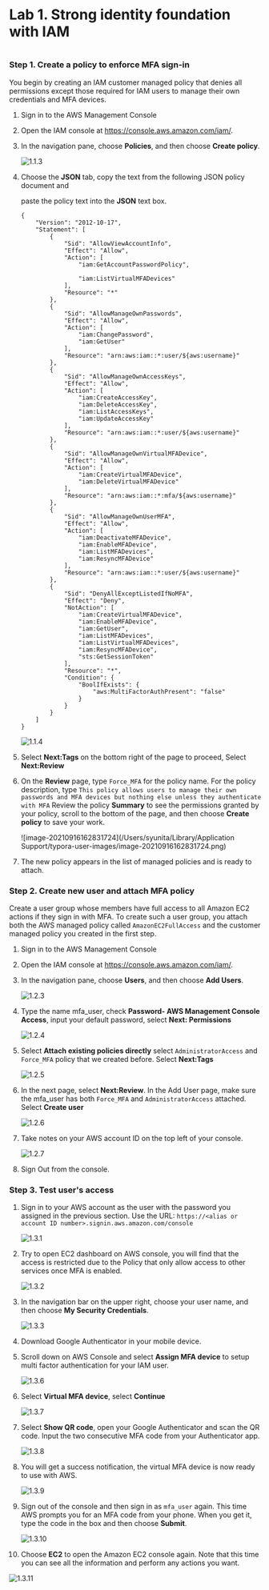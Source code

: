 

<h1> Lab 1. Strong identity foundation with IAM <h1> 


<h3> Step 1. Create a policy to enforce MFA sign-in </h3>

You begin by creating an IAM customer managed policy that denies all permissions except those required for IAM users to manage their own credentials and MFA devices.

1. Sign in to the AWS Management Console

2. Open the IAM console at https://console.aws.amazon.com/iam/.

3. In the navigation pane, choose **Policies**, and then choose **Create policy**.

   ![1.1.3](https://github.com/yunitasalim/aws-security-essentials/blob/main/img/iam/1.1.3.png)

   

4. Choose the **JSON** tab, copy the text from the following JSON policy document and

   paste the policy text into the **JSON** text box.

   ```
   {    
       "Version": "2012-10-17",
       "Statement": [
           {
               "Sid": "AllowViewAccountInfo",
               "Effect": "Allow",
               "Action": [
                   "iam:GetAccountPasswordPolicy",
                   
                   "iam:ListVirtualMFADevices"
               ],
               "Resource": "*"
           },       
           {
               "Sid": "AllowManageOwnPasswords",
               "Effect": "Allow",
               "Action": [
                   "iam:ChangePassword",
                   "iam:GetUser"
               ],
               "Resource": "arn:aws:iam::*:user/${aws:username}"
           },
           {
               "Sid": "AllowManageOwnAccessKeys",
               "Effect": "Allow",
               "Action": [
                   "iam:CreateAccessKey",
                   "iam:DeleteAccessKey",
                   "iam:ListAccessKeys",
                   "iam:UpdateAccessKey"
               ],
               "Resource": "arn:aws:iam::*:user/${aws:username}"
           },
           {
               "Sid": "AllowManageOwnVirtualMFADevice",
               "Effect": "Allow",
               "Action": [
                   "iam:CreateVirtualMFADevice",
                   "iam:DeleteVirtualMFADevice"
               ],
               "Resource": "arn:aws:iam::*:mfa/${aws:username}"
           },
           {
               "Sid": "AllowManageOwnUserMFA",
               "Effect": "Allow",
               "Action": [
                   "iam:DeactivateMFADevice",
                   "iam:EnableMFADevice",
                   "iam:ListMFADevices",
                   "iam:ResyncMFADevice"
               ],
               "Resource": "arn:aws:iam::*:user/${aws:username}"
           },
           {
               "Sid": "DenyAllExceptListedIfNoMFA",
               "Effect": "Deny",
               "NotAction": [
                   "iam:CreateVirtualMFADevice",
                   "iam:EnableMFADevice",
                   "iam:GetUser",
                   "iam:ListMFADevices",
                   "iam:ListVirtualMFADevices",
                   "iam:ResyncMFADevice",
                   "sts:GetSessionToken"
               ],
               "Resource": "*",
               "Condition": {
                   "BoolIfExists": {
                       "aws:MultiFactorAuthPresent": "false"
                   }
               }
           }
       ]
   }
   ```

   ![1.1.4](https://github.com/yunitasalim/aws-security-essentials/blob/main/img/iam/1.1.4.png)

5. Select **Next:Tags** on the bottom right of the page to proceed, Select **Next:Review** 

6. On the **Review** page, type `Force_MFA` for the policy name. For the policy description, type `This policy allows users to manage their own passwords and MFA devices but nothing else unless they authenticate with MFA` Review the policy **Summary** to see the permissions granted by your policy, scroll to the bottom of the page, and then choose **Create policy** to save your work. 

   ![image-20210916162831724](/Users/syunita/Library/Application Support/typora-user-images/image-20210916162831724.png)

7. The new policy appears in the list of managed policies and is ready to attach.



<h3> Step 2. Create new user and attach MFA policy</h3>

Create a user group whose members have full access to all Amazon EC2 actions if they sign in with MFA. To create such a user group, you attach both the AWS managed policy called `AmazonEC2FullAccess` and the customer managed policy you created in the first step.

1. Sign in to the AWS Management Console

2. Open the IAM console at https://console.aws.amazon.com/iam/.

3. In the navigation pane, choose **Users**, and then choose **Add Users**.

   ![1.2.3](https://github.com/yunitasalim/aws-security-essentials/blob/main/img/iam/1.2.3.png)

4. Type the name mfa_user, check **Password- AWS Management Console Access**, input your default password,  select **Next: Permissions**

   ![1.2.4](https://github.com/yunitasalim/aws-security-essentials/blob/main/img/iam/1.2.4.png)

5. Select **Attach existing policies directly** select `AdministratorAccess` and `Force_MFA` policy that we created before. Select **Next:Tags**

   ![1.2.5](https://github.com/yunitasalim/aws-security-essentials/blob/main/img/iam/1.2.5.png)

6. In the next page, select **Next:Review**. In the Add User page, make sure the mfa_user has both `Force_MFA` and `AdministratorAccess` attached. Select **Create user**

   ![1.2.6](https://github.com/yunitasalim/aws-security-essentials/blob/main/img/iam/1.2.6.png)

7. Take notes on your AWS  account ID on the top left of your console.

   ![1.2.7](https://github.com/yunitasalim/aws-security-essentials/blob/main/img/iam/1.2.7.png)

8. Sign Out from the console.



<h3> Step 3. Test user's access</h3>

1. Sign in to your AWS account as the user with the password you assigned in the previous section. Use the URL: `https://<alias or account ID number>.signin.aws.amazon.com/console`

   ![1.3.1](https://github.com/yunitasalim/aws-security-essentials/blob/main/img/iam/1.3.1.png)

2. Try to open EC2 dashboard on AWS console, you will find that the access is restricted due to the Policy that only allow access to other services once MFA is enabled.

   ![1.3.2](https://github.com/yunitasalim/aws-security-essentials/blob/main/img/iam/1.3.2.png)

3. In the navigation bar on the upper right, choose your user name, and then choose **My Security Credentials**.

   ![1.3.3](https://github.com/yunitasalim/aws-security-essentials/blob/main/img/iam/1.3.3.png)

4. Download Google Authenticator in your mobile device.

5. Scroll down on AWS Console and select **Assign MFA device** to setup multi factor authentication for your IAM user.

   ![1.3.6](https://github.com/yunitasalim/aws-security-essentials/blob/main/img/iam/1.3.5.png)

6. Select **Virtual MFA device**, select **Continue**

   ![1.3.7](https://github.com/yunitasalim/aws-security-essentials/blob/main/img/iam/1.3.6.png)

7. Select **Show QR code**, open your Google Authenticator and scan the QR code. Input the two consecutive MFA code from your Authenticator app.

   ![1.3.8](https://github.com/yunitasalim/aws-security-essentials/blob/main/img/iam/1.3.7.png)

8. You will get a success notification, the virtual MFA device is now ready to use with AWS.

   ![1.3.9](https://github.com/yunitasalim/aws-security-essentials/blob/main/img/iam/1.3.8.png)

9. Sign out of the console and then sign in as `mfa_user` again. This time AWS prompts you for an MFA code from your phone. When you get it, type the code in the box and then choose **Submit**.

   ![1.3.10](https://github.com/yunitasalim/aws-security-essentials/blob/main/img/iam/1.3.10.png)

10. Choose **EC2** to open the Amazon EC2 console again. Note that this time you can see all the information and perform any actions you want.

![1.3.11](https://github.com/yunitasalim/aws-security-essentials/blob/main/img/iam/1.3.11.png)